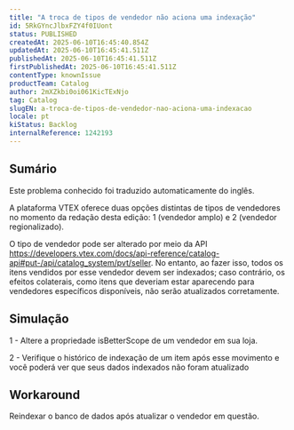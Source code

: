 ```yaml
---
title: "A troca de tipos de vendedor não aciona uma indexação"
id: 5RkGYncJlbxFZY4f0IUont
status: PUBLISHED
createdAt: 2025-06-10T16:45:40.854Z
updatedAt: 2025-06-10T16:45:41.511Z
publishedAt: 2025-06-10T16:45:41.511Z
firstPublishedAt: 2025-06-10T16:45:41.511Z
contentType: knownIssue
productTeam: Catalog
author: 2mXZkbi0oi061KicTExNjo
tag: Catalog
slugEN: a-troca-de-tipos-de-vendedor-nao-aciona-uma-indexacao
locale: pt
kiStatus: Backlog
internalReference: 1242193
---
```


## Sumário

<div class="alert alert-info">
  <p>Este problema conhecido foi traduzido automaticamente do inglês.</p>
</div>


A plataforma VTEX oferece duas opções distintas de tipos de vendedores no momento da redação desta edição: 1 (vendedor amplo) e 2 (vendedor regionalizado).

O tipo de vendedor pode ser alterado por meio da API https://developers.vtex.com/docs/api-reference/catalog-api#put-/api/catalog_system/pvt/seller. No entanto, ao fazer isso, todos os itens vendidos por esse vendedor devem ser indexados; caso contrário, os efeitos colaterais, como itens que deveriam estar aparecendo para vendedores específicos disponíveis, não serão atualizados corretamente.

## Simulação


1 - Altere a propriedade isBetterScope de um vendedor em sua loja.

2 - Verifique o histórico de indexação de um item após esse movimento e você poderá ver que seus dados indexados não foram atualizado

## Workaround


Reindexar o banco de dados após atualizar o vendedor em questão.





